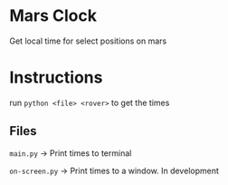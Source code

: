 # Mars Clock
 Get local time for select positions on mars

# Instructions
run ```python <file> <rover>``` to get the times

## Files
`main.py` -> Print times to terminal

`on-screen.py` -> Print times to a window. In development